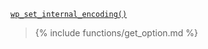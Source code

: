 <p><code><a href="https://developer.wordpress.org/reference/functions/wp_set_internal_encoding/">wp_set_internal_encoding()</a></code></p>

<blockquote>

{% include functions/get_option.md %}

</blockquote>

